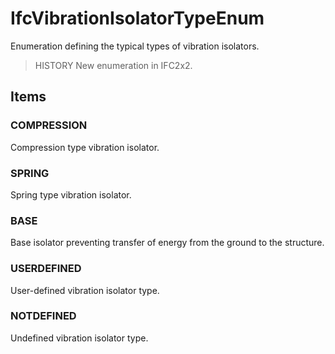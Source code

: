# IfcVibrationIsolatorTypeEnum

Enumeration defining the typical types of vibration isolators.
<!-- end of short definition -->

> HISTORY New enumeration in IFC2x2.

## Items

### COMPRESSION
Compression type vibration isolator.

### SPRING
Spring type vibration isolator.

### BASE
Base isolator preventing transfer of energy from the ground to the structure.

### USERDEFINED
User-defined vibration isolator type.

### NOTDEFINED
Undefined vibration isolator type.
